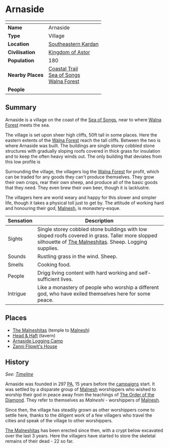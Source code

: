 # Arnaside

| []() | |
| --- | --- |
| **Name** | Arnaside |
| **Type** | Village |
| **Location** | [Southeastern Kardan](../../regions/southeastern-kardan.md) |
| **Civilisation** | [Kingdom of Astor](../../../civilisations/kingdom-of-astor/kingdom-of-astor.md) |
| **Population** | 180 |
| **Nearby Places** | [Coastal Trail](../../roads/coastal-trail.md)<br>[Sea of Songs](../../topography/seas-oceans/sea-of-songs.md)<br>[Walna Forest](../../topography/forests/walna-forest.md) |
| **People** | |

## Summary

Arnaside is a village on the coast of the [Sea of Songs](../../topography/seas-oceans/sea-of-songs.md), near to where [Walna Forest](../../topography/forests/walna-forest.md) meets the sea.

The village is set upon sheer high cliffs, 50ft tall in some places. Here the eastern extents of the [Walna Forest](../../topography/forests/walna-forest.md) reach the tall cliffs. Between the two is where Arnaside was built. The buildings are single storey cobbled stone structures with gradually sloping roofs covered in thick grass for insulation and to keep the often heavy winds out. The only building that deviates from this low profile is 

Surrounding the village, the villagers log the [Walna Forest](../../topography/forests/walna-forest.md) for profit, which can be traded for any goods they can't produce themselves. They grow their own crops, rear their own sheep, and produce all of the basic goods that they need. They even brew their own beer, though it is lacklustre.

The villagers here are world weary and happy for this slower and simpler life, though it takes a physical toll just to get by. The attitude of working hard and honouring their god, [Malnesh](../../../gods/deities/malnesh.md), is monastery-esque.

| Sensation | Description |
| ---- | --- |
| Sights | Single storey cobbled stone buildings with low sloped roofs covered in grass. Taller more slopped silhouette of [The Malneshitas](../../buildings/temples/the-malneshitas.md). Sheep. Logging supplies. |
| Sounds | Rustling grass in the wind. Sheep. |
| Smells | Cooking food. |
| People | Drigg living content with hard working and self-sufficient lives. |
| Intrigue | Like a monastery of people who worship a different god, who have exiled themselves here for some peace. |

## Places

- [The Malneshitas](../../buildings/temples/the-malneshitas.md) (temple to [Malnesh](../../../gods/deities/malnesh.md))
- [Head & Haft](../../buildings/inns-taverns/head-and-haft.md) (tavern)
- [Arnaside Logging Camp](../../structures/arnaside-logging-camp.md)
- [Zanni Flipwit's House](../../buildings/houses/zanni-flipwits-house.md)

## History

*See: [Timeline](../../../history/timeline.md)*

Arnaside was founded in 297 [PA](../../../history/calendars/astorian-calendar.md), 15 years before the [campaigns](../../../campaigns/README.md) start. It was settled by a disparate group of [Malnesh](../../../gods/deities/malnesh.md) worshippers who wished to worship their god in peace away from the teachings of [The Order of the Diamond](../../../organisations/the-order-of-the-diamond.md). They refer to themselves as *Malneshi* - worshippers of [Malnesh](../../../gods/deities/malnesh.md).

Since then, the village has steadily grown as other worshippers come to settle here, thanks to the diligent work of a few villagers who travel the cities and speak of the village to other worshippers.

[The Malneshitas](../../buildings/temples/the-malneshitas.md) has been erected since then, with a crypt below excavated over the last 3 years. Here the villagers have started to store the skeletal remains of their dead - 22 so far.
